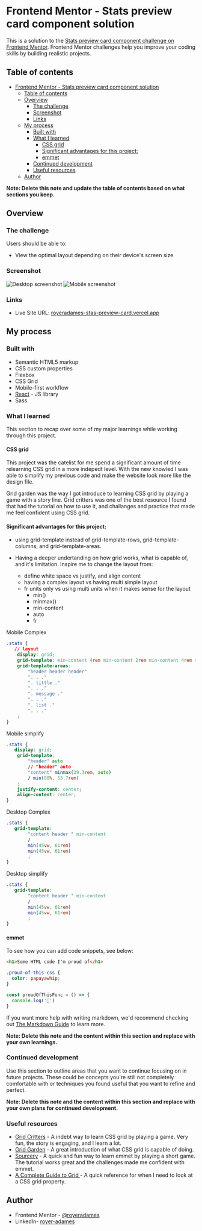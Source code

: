 # Frontend Mentor - Stats preview card component solution

This is a solution to the [Stats preview card component challenge on Frontend Mentor](https://www.frontendmentor.io/challenges/stats-preview-card-component-8JqbgoU62). Frontend Mentor challenges help you improve your coding skills by building realistic projects. 

## Table of contents

- [Frontend Mentor - Stats preview card component solution](#frontend-mentor---stats-preview-card-component-solution)
  - [Table of contents](#table-of-contents)
  - [Overview](#overview)
    - [The challenge](#the-challenge)
    - [Screenshot](#screenshot)
    - [Links](#links)
  - [My process](#my-process)
    - [Built with](#built-with)
    - [What I learned](#what-i-learned)
      - [CSS grid](#css-grid)
      - [Significant advantages for this project:](#significant-advantages-for-this-project)
      - [emmet](#emmet)
    - [Continued development](#continued-development)
    - [Useful resources](#useful-resources)
  - [Author](#author)


**Note: Delete this note and update the table of contents based on what sections you keep.**

## Overview

### The challenge

Users should be able to:

- View the optimal layout depending on their device's screen size

### Screenshot
![Desktop screenshot](./src/images/desktop-screenshoot.PNG)
![Mobile screenshot](./src/images/mobile-screenshoot.PNG)
### Links

- Live Site URL: [royeradames-stas-preview-card.vercel.app](royeradames-stas-preview-card.vercel.app)

## My process

### Built with

- Semantic HTML5 markup
- CSS custom properties
- Flexbox
- CSS Grid
- Mobile-first workflow
- [React](https://reactjs.org/) - JS library
- Sass
  

### What I learned

This section to recap over some of my major learnings while working through this project.

#### CSS grid
This project was the catelist for me spend a significant amount of time relearning CSS grid in a more indepedt level. With the new knowled I was able to simplify my previous code and make the website look more like the design file.

Grid garden was the way I got introduce to learning CSS grid by playing a game with a story line. Grid critters was one of the best resource I found that had the tutorial on how to use it, and challanges and practice that made me feel confident using CSS grid. 

#### Significant advantages for this project: 

- using grid-template instead of grid-template-rows, grid-template-columns, and grid-template-areas.

- Having a deeper undertanding on how grid works, what is capable of, and it's limitation.
  Inspire me to change the layout from:
  - define white space vs justify, and align content 
  -  having a complex layout vs having multi simple layout
  -  fr units only vs using multi units when it makes sense for the layout
     -  min()
     -  minmax()
     -  min-content
     -  auto
     -  fr

Mobile Complex
```css
.stats {
   // layout
    display: grid;
    grid-template: min-content 4rem min-content 2rem min-content 4rem min-content 3rem / 2rem 1fr 2rem;
    grid-template-areas: 
        "header header header"
        ". . ."
        ". tittle ."
        ". . ."
        ". message ."
        ". . ."
        ". list ."
        ". . ."
    ;
}
```

Mobile simplify
```css
.stats {
   display: grid;
    grid-template:
        "header" auto
        // "header" auto
        "content" minmax(29.3rem, auto)
        / min(88%, 53.7rem)
    ;
    justify-content: center;
    align-content: center;
}
```
Desktop Complex
```css
.stats {
   grid-template:
        "content header " min-content
        /
        min(45vw, 61rem) 
        min(45vw, 61rem) 
        ;
}
```

Desktop simplify
```css
.stats {
   grid-template:
        "content header " min-content
        /
        min(45vw, 61rem) 
        min(45vw, 61rem) 
        ;
}
```
#### emmet

To see how you can add code snippets, see below:

```html
<h1>Some HTML code I'm proud of</h1>
```
```css
.proud-of-this-css {
  color: papayawhip;
}
```
```js
const proudOfThisFunc = () => {
  console.log('🎉')
}
```

If you want more help with writing markdown, we'd recommend checking out [The Markdown Guide](https://www.markdownguide.org/) to learn more.

**Note: Delete this note and the content within this section and replace with your own learnings.**

### Continued development

Use this section to outline areas that you want to continue focusing on in future projects. These could be concepts you're still not completely comfortable with or techniques you found useful that you want to refine and perfect.

**Note: Delete this note and the content within this section and replace with your own plans for continued development.**

### Useful resources

- [Grid Critters](https://mastery.games/gridcritters/) - A indebt way to learn CSS grid by playing a game. Very fun, the story is engaging, and I learn a lot.
- [Grid Garden](https://cssgridgarden.com/) - A great introduction of what CSS grid is capable of doing.
-  [Sourcery](https://codepip.com/games/sourcery/) - A quick and fun way to learn emmet by playing a short game. The tutorial works great and the challenges made me confident with emmet.
-  [A Complete Guide to Grid ](https://css-tricks.com/snippets/css/complete-guide-grid/) - A quick reference for when I need to look at a CSS grid property.


## Author

- Frontend Mentor - [@royeradames](https://www.frontendmentor.io/profile/royeradames)
- LinkedIn- [royer-adames](https://www.linkedin.com/in/royer-adames/)


